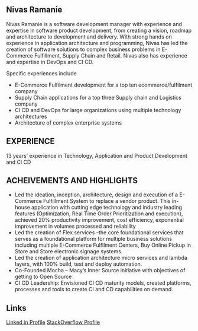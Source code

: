 ## Nivas Ramanie

Nivas Ramanie is a software development manager with experience and expertise in software product development, from creating a vision, roadmap and architecture to development and delivery. With strong hands on experience in application architecture and programming, Nivas has led the creation of software solutions to complex business problems in E-Commerce Fulfillment, Supply Chain and Retail. Nivas also has experience and expertise in DevOps and CI CD. 

Specific experiences include 
- E-Commerce Fulfilment development for a top ten ecommerce/fulfilment company
- Supply Chain applications for a top three Supply chain and Logistics company
- CI CD and DevOps for large organizations using multiple technology architectures
- Architecture of complex enterprise systems

## EXPERIENCE
13 years’ experience in Technology, Application and Product Development and CI CD

## ACHEIVEMENTS AND HIGHLIGHTS
- Led the ideation, inception, architecture, design and execution of a E-Commerce Fulfillment System to replace a vendor product. This in-house application with cutting edge technology and industry leading features (Optimization, Real Time Order Prioritization and execution), achieved 20% productivity improvement, cost efficiency, exponential improvement in volumes processed and reliability
- Led the creation of Flex services –the core foundational services that serves as a foundational platform for multiple business solutions including multiple E-Commerce Fulfilment Centers, Buy Online Pickup in Store and Store electronic signage systems.
- Led the creation of application architecture micro services and lambda layers, with 100% build, test and deploy automation. 
- Co-Founded Mocha – Macy’s Inner Source initiative with objectives of getting to Open Source
- CI CD Leadership: Envisioned CI CD maturity models, created platforms, processes and tools to create CI and CD capabilities on demand. 

## Links
[Linked in Profile](https://linkedin.com/in/nivasr)
[StackOverflow Profile](https://stackoverflow.com/story/nivasr)


